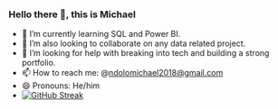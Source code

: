 ### Hello there 👋, this is Michael

- 🌱 I’m currently learning SQL and Power BI.
- 👯 I’m also looking to collaborate on any data related project.
- 🤔 I’m looking for help with breaking into tech and building a strong portfolio.
- 📫 How to reach me: @ndolomichael2018@gmail.com
- 😄 Pronouns: He/him
- [![GitHub Streak](https://streak-stats.demolab.com/?user=Michaelndolo&theme=maroongold)](https://git.io/streak-stats)
